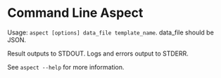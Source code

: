 Command Line Aspect
===================

Usage:  `aspect [options] data_file template_name`.  data_file should be JSON.

Result outputs to STDOUT. Logs and errors output to STDERR.

See `aspect --help` for more information.


